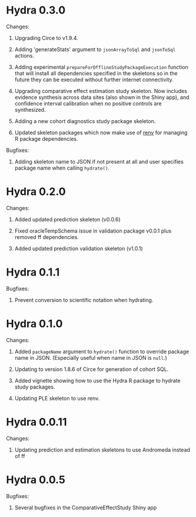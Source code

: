 Hydra 0.3.0
===========

Changes:

1. Upgrading Circe to v1.9.4.

2. Adding 'generateStats' argument to `jsonArrayToSql` and `jsonToSql` actions.

3. Adding experimental `prepareForOfflineStudyPackageExecution` function that will install all dependencies specified in the skeletons so in the future they can be executed without further internet connectivity.

4. Upgrading comparative effect estimation study skeleton. Now includes evidence synthesis across data sites (also shown in the Shiny app), and confidence interval calibration when no positive controls are synthesized.

5. Adding a new cohort diagnostics study package skeleton.

6. Updated skeleton packages which now make use of [renv](https://rstudio.github.io/renv/) for managing R package dependencies.

Bugfixes:

1. Adding skeleton name to JSON if not present at all and user specifies package name when calling `hydrate()`.


Hydra 0.2.0
===========

Changes:

1. Added updated prediction skeleton (v0.0.6)

2. Fixed oracleTempSchema issue in validation package v0.0.1 plus removed ff dependencies.

3. Added updated prediction validation skeleton (v1.0.1)


Hydra 0.1.1
===========

Bugfixes:

1. Prevent conversion to scientific notation when hydrating.


Hydra 0.1.0
===========

Changes:

1. Added `packageName` argument to `hydrate()` function to override package name in JSON. (Especially useful when name in JSON is `null`.)

2. Updating to version 1.8.6 of Circe for generation of cohort SQL.

3. Added vignette showing how to use the Hydra R package to hydrate study packages.

4. Updating PLE skeleton to use renv.


Hydra 0.0.11
============

Changes:

1. Updating prediction and estimation skeletons to use Andromeda instead of ff

Hydra 0.0.5
===========

Bugfixes:

1. Several bugfixes in the ComparativeEffectStudy Shiny app